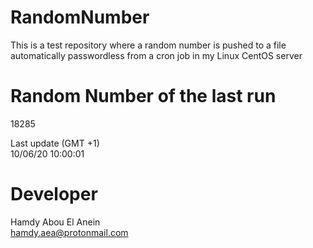 # RandomNumber    
This is a test repository where a random number is pushed to a file automatically passwordless from a cron job in my Linux CentOS server    
# Random Number of the last run   
18285
      
Last update (GMT +1)    
10/06/20 10:00:01
# Developer    
Hamdy Abou El Anein   
hamdy.aea@protonmail.com
